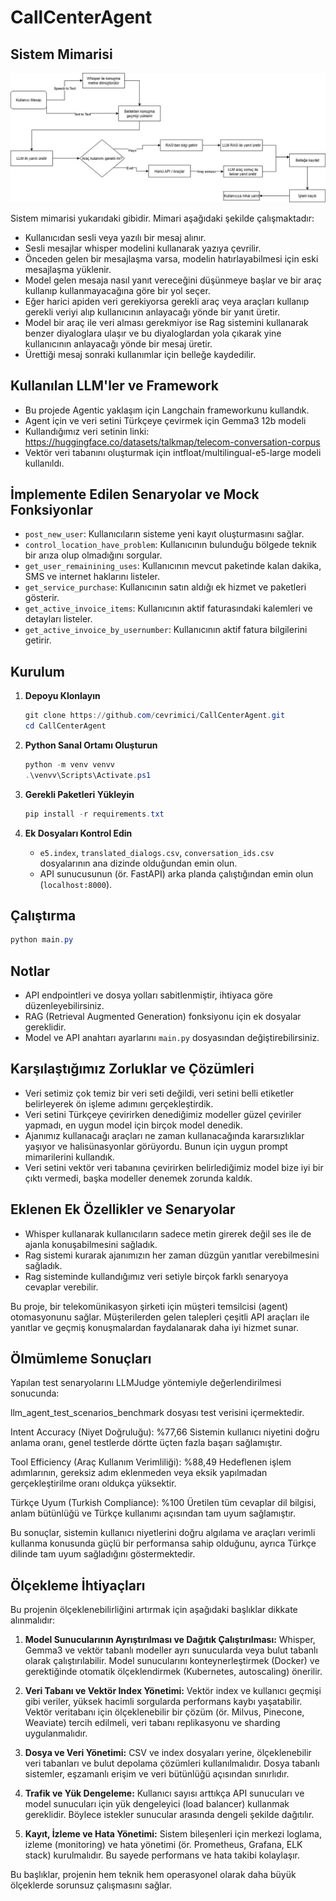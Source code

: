
# CallCenterAgent

## Sistem Mimarisi

![alt text](image.png)

Sistem mimarisi yukarıdaki gibidir. Mimari aşağıdaki şekilde çalışmaktadır:

- Kullanıcıdan sesli veya yazılı bir mesaj alınır.
- Sesli mesajlar whisper modelini kullanarak yazıya çevrilir.
- Önceden gelen bir mesajlaşma varsa, modelin hatırlayabilmesi için eski mesajlaşma yüklenir.
- Model gelen mesaja nasıl yanıt vereceğini düşünmeye başlar ve bir araç kullanıp kullanmayacağına göre bir yol seçer.
- Eğer harici apiden veri gerekiyorsa gerekli araç veya araçları kullanıp gerekli veriyi alıp kullanıcının anlayacağı yönde bir yanıt üretir.
- Model bir araç ile veri alması gerekmiyor ise Rag sistemini kullanarak benzer diyaloglara ulaşır ve bu diyaloglardan yola çıkarak yine kullanıcının anlayacağı yönde bir mesaj üretir.
- Ürettiği mesaj sonraki kullanımlar için belleğe kaydedilir.

## Kullanılan LLM'ler ve Framework

- Bu projede Agentic yaklaşım için Langchain frameworkunu kullandık.
- Agent için ve veri setini Türkçeye çevirmek için Gemma3 12b modeli
- Kullandığımız veri setinin linki: https://huggingface.co/datasets/talkmap/telecom-conversation-corpus
- Vektör veri tabanını oluşturmak için intfloat/multilingual-e5-large modeli kullanıldı.

## İmplemente Edilen Senaryolar ve Mock Fonksiyonlar


- `post_new_user`: Kullanıcıların sisteme yeni kayıt oluşturmasını sağlar.
- `control_location_have_problem`: Kullanıcının bulunduğu bölgede teknik bir arıza olup olmadığını sorgular.
- `get_user_remainining_uses`: Kullanıcının mevcut paketinde kalan dakika, SMS ve internet haklarını listeler.
- `get_service_purchase`: Kullanıcının satın aldığı ek hizmet ve paketleri gösterir.
- `get_active_invoice_items`: Kullanıcının aktif faturasındaki kalemleri ve detayları listeler.
- `get_active_invoice_by_usernumber`: Kullanıcının aktif fatura bilgilerini getirir.


## Kurulum

1. **Depoyu Klonlayın**
   ```powershell
   git clone https://github.com/cevrimici/CallCenterAgent.git
   cd CallCenterAgent
   ```

2. **Python Sanal Ortamı Oluşturun**
   ```powershell
   python -m venv venvv
   .\venvv\Scripts\Activate.ps1
   ```

3. **Gerekli Paketleri Yükleyin**
   ```powershell
   pip install -r requirements.txt
   ```

4. **Ek Dosyaları Kontrol Edin**
   - `e5.index`, `translated_dialogs.csv`, `conversation_ids.csv` dosyalarının ana dizinde olduğundan emin olun.
   - API sunucusunun (ör. FastAPI) arka planda çalıştığından emin olun (`localhost:8000`).


## Çalıştırma

```powershell
python main.py
```


## Notlar

- API endpointleri ve dosya yolları sabitlenmiştir, ihtiyaca göre düzenleyebilirsiniz.
- RAG (Retrieval Augmented Generation) fonksiyonu için ek dosyalar gereklidir.
- Model ve API anahtarı ayarlarını `main.py` dosyasından değiştirebilirsiniz.


## Karşılaştığımız Zorluklar ve Çözümleri

- Veri setimiz çok temiz bir veri seti değildi, veri setini belli etiketler belirleyerek ön işleme adımını gerçekleştirdik.
- Veri setini Türkçeye çevirirken denediğimiz modeller güzel çeviriler yapmadı, en uygun model için birçok model denedik.
- Ajanımız kullanacağı araçları ne zaman kullanacağında kararsızlıklar yaşıyor ve halisünasyonlar görüyordu. Bunun için uygun prompt mimarilerini kullandık.
- Veri setini vektör veri tabanına çevirirken belirlediğimiz model bize iyi bir çıktı vermedi, başka modeller denemek zorunda kaldık.

## Eklenen Ek Özellikler ve Senaryolar

- Whisper kullanarak kullanıcıların sadece metin girerek değil ses ile de ajanla konuşabilmesini sağladık.
- Rag sistemi kurarak ajanımızın her zaman düzgün yanıtlar verebilmesini sağladık.
- Rag sisteminde kullandığımız veri setiyle birçok farklı senaryoya cevaplar verebilir.

Bu proje, bir telekomünikasyon şirketi için müşteri temsilcisi (agent) otomasyonunu sağlar. Müşterilerden gelen talepleri çeşitli API araçları ile yanıtlar ve geçmiş konuşmalardan faydalanarak daha iyi hizmet sunar.

## Ölmümleme Sonuçları

Yapılan test senaryolarını LLMJudge yöntemiyle değerlendirilmesi sonucunda:

llm_agent_test_scenarios_benchmark dosyası test verisini içermektedir.

Intent Accuracy (Niyet Doğruluğu): %77,66
Sistemin kullanıcı niyetini doğru anlama oranı, genel testlerde dörtte üçten fazla başarı sağlamıştır.

Tool Efficiency (Araç Kullanım Verimliliği): %88,49
Hedeflenen işlem adımlarının, gereksiz adım eklenmeden veya eksik yapılmadan gerçekleştirilme oranı oldukça yüksektir.

Türkçe Uyum (Turkish Compliance): %100
Üretilen tüm cevaplar dil bilgisi, anlam bütünlüğü ve Türkçe kullanımı açısından tam uyum sağlamıştır.

Bu sonuçlar, sistemin kullanıcı niyetlerini doğru algılama ve araçları verimli kullanma konusunda güçlü bir performansa sahip olduğunu, ayrıca Türkçe dilinde tam uyum sağladığını göstermektedir.

## Ölçekleme İhtiyaçları
Bu projenin ölçeklenebilirliğini artırmak için aşağıdaki başlıklar dikkate alınmalıdır:

1. **Model Sunucularının Ayrıştırılması ve Dağıtık Çalıştırılması:**
Whisper, Gemma3 ve vektör tabanlı modeller ayrı sunucularda veya bulut tabanlı olarak çalıştırılabilir. Model sunucularını konteynerleştirmek (Docker) ve gerektiğinde otomatik ölçeklendirmek (Kubernetes, autoscaling) önerilir.

2. **Veri Tabanı ve Vektör Index Yönetimi:**
Vektör index ve kullanıcı geçmişi gibi veriler, yüksek hacimli sorgularda performans kaybı yaşatabilir. Vektör veritabanı için ölçeklenebilir bir çözüm (ör. Milvus, Pinecone, Weaviate) tercih edilmeli, veri tabanı replikasyonu ve sharding uygulanmalıdır.

3. **Dosya ve Veri Yönetimi:**
CSV ve index dosyaları yerine, ölçeklenebilir veri tabanları ve bulut depolama çözümleri kullanılmalıdır. Dosya tabanlı sistemler, eşzamanlı erişim ve veri bütünlüğü açısından sınırlıdır.

4. **Trafik ve Yük Dengeleme:**
Kullanıcı sayısı arttıkça API sunucuları ve model sunucuları için yük dengeleyici (load balancer) kullanmak gereklidir. Böylece istekler sunucular arasında dengeli şekilde dağıtılır.

5. **Kayıt, İzleme ve Hata Yönetimi:**
Sistem bileşenleri için merkezi loglama, izleme (monitoring) ve hata yönetimi (ör. Prometheus, Grafana, ELK stack) kurulmalıdır. Bu sayede performans ve hata takibi kolaylaşır.

Bu başlıklar, projenin hem teknik hem operasyonel olarak daha büyük ölçeklerde sorunsuz çalışmasını sağlar.